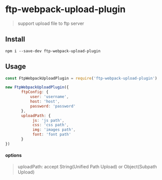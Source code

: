 # ftp-webpack-upload-plugin

>  support upload file to ftp server

## Install
```
npm i --save-dev ftp-webpack-upload-plugin
```

## Usage

```javascript
const FtpWebpackUploadPlugin = require('ftp-webpack-upload-plugin')

new FtpWebpackUploadPlugin({
       ftpConfig: {
           user: 'username',
           host: 'host',
           password: 'password'
       },
       uploadPath: {
            js: 'js path',
            css: 'css path',
            img: 'images path',
            font: 'font path'
       }
})
```

#### options

> uploadPath: accept String(Unified Path Upload) or Object(Subpath Upload)

          
